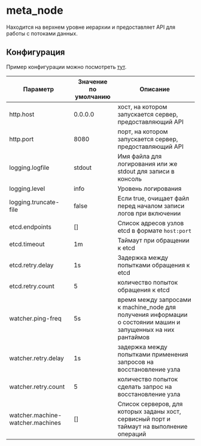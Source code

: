 # meta_node

Находится на верхнем уровне иерархии и предоставляет API для работы с потоками данных.

## Конфигурация

Пример конфигурации можно посмотреть [тут](../examples/configs/meta_node_config.yaml).

| Параметр      | Значение по умолчанию | Описание |
| ------------- | ------------- | ----- |
| http.host     | 0.0.0.0 | хост, на котором запускается сервер, предоставляющий API |
| http.port     | 8080      | порт, на котором запускается сервер, предоставляющий API |
| logging.logfile | stdout      | Имя файла для логирования или же stdout для записи в консоль |
| logging.level | info      | Уровень логирования |
| logging.truncate-file | false      | Если true, очищает файл перед началом записи логов при включении |
| etcd.endpoints | []      | Список адресов узлов etcd в формате `host:port` |
| etcd.timeout | 1m      | Таймаут при обращении к etcd |
| etcd.retry.delay | 1s      | Задержка между попытками обращения к etcd |
| etcd.retry.count | 5      | количество попыток обращения к etcd |
| watcher.ping-freq | 5s      | время между запросами к machine_node для получения информации о состоянии машин и запущенных на них рантаймов |
| watcher.retry.delay | 1s      | задержка между попытками применения запросов на восстановление узла |
| watcher.retry.count | 5      | количество попыток сделать запрос на восстановление узла |
| watcher.machine-watcher.machines | []      | Список серверов, для которых заданы хост, сервисный порт и таймаут на выполнение операций |
